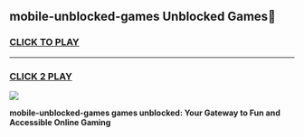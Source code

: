 
## mobile-unblocked-games Unblocked Games👋
<h3>
<a href="https://news.freeplayer.one?title=mobile-unblocked-games&ref=16F">CLICK TO PLAY</a></h3>
<hr>

<h3>
<a href="https://news.freeplayer.one?title=mobile-unblocked-games&ref=16F">CLICK 2 PLAY</a>
  
</h3>

<a href="https://news.freeplayer.one?title=mobile-unblocked-games&ref=16F/"><img src="https://clearcache.store/games.png"></a>


**mobile-unblocked-games games unblocked: Your Gateway to Fun and Accessible Online Gaming**
